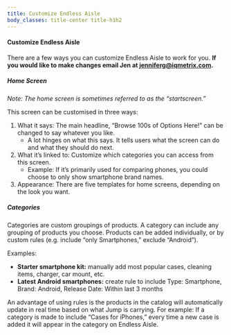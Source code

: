 ```yaml
---
title: Customize Endless Aisle
body_classes: title-center title-h1h2
---
```


#### Customize Endless Aisle

There are a few ways you can customize Endless Aisle to work for you. **If you would like to make changes email Jen at [jenniferg@iqmetrix.com](mailto:jenniferg@iqmetrix.com).**

##### Home Screen

_Note: The home screen is sometimes referred to as the “startscreen.”_

This screen can be customised in three ways:
1. What it says: The main headline, “Browse 100s of Options Here!” can be changed to say whatever you like.
    * A lot hinges on what this says. It tells users what the screen can do and what they should do next.
2. What it’s linked to: Customize which categories you can access from this screen.
    * Example: If it’s primarily used for comparing phones, you could choose to only show smartphone brand names.
3. Appearance: There are five templates for home screens, depending on the look you want.

##### Categories

Categories are custom groupings of products. A category can include any grouping of products you choose. Products can be added individually, or by custom rules (e.g. include “only Smartphones,” exclude “Android”).

Examples:
* **Starter smartphone kit:** manually add most popular cases, cleaning items, charger, car mount, etc.
* **Latest Android smartphones:** create rule to include Type: Smartphone, Brand: Android, Release Date: Within last 3 months

An advantage of using rules is the products in the catalog will automatically update in real time based on what Jump is carrying. For example: If a category is made to include “Cases for iPhones,” every time a new case is added it will appear in the category on Endless Aisle.

